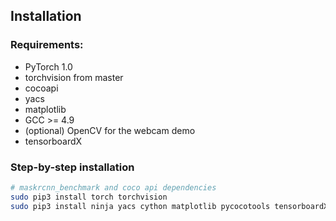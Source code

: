 ## Installation

### Requirements:
- PyTorch 1.0
- torchvision from master
- cocoapi
- yacs
- matplotlib
- GCC >= 4.9
- (optional) OpenCV for the webcam demo
- tensorboardX


### Step-by-step installation

```bash
# maskrcnn_benchmark and coco api dependencies
sudo pip3 install torch torchvision
sudo pip3 install ninja yacs cython matplotlib pycocotools tensorboardX
```
